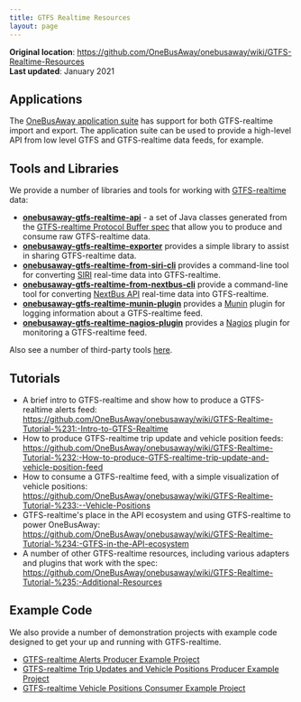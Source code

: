 ```yaml
---
title: GTFS Realtime Resources
layout: page
---
```


<div class='bg-blue-50 border-blue-500 dark:bg-slate-800 p-4 rounded-md'>
    <div><strong>Original location</strong>: <a href='https://github.com/OneBusAway/onebusaway/wiki/GTFS-Realtime-Resources'>https://github.com/OneBusAway/onebusaway/wiki/GTFS-Realtime-Resources</a></div>
    <div><strong>Last updated</strong>: January 2021</div>
</div>


## Applications

The [OneBusAway application suite](https://github.com/OneBusAway/onebusaway-application-modules/wiki) has support for both GTFS-realtime import and export.  The application suite can be used to provide a high-level API from low level GTFS and GTFS-realtime data feeds, for example.

## Tools and Libraries

We provide a number of libraries and tools for working with [GTFS-realtime](https://developers.google.com/transit/gtfs-realtime/) data:

* [**onebusaway-gtfs-realtime-api**](https://github.com/OneBusAway/onebusaway-gtfs-realtime-api/wiki) - a set of Java classes generated from the [GTFS-realtime Protocol Buffer spec](https://developers.google.com/transit/gtfs-realtime/gtfs-realtime-proto) that allow you to produce and consume raw GTFS-realtime data.
* [**onebusaway-gtfs-realtime-exporter**](https://github.com/OneBusAway/onebusaway-gtfs-realtime-exporter/wiki) provides a simple library to assist in sharing GTFS-realtime data.
* [**onebusaway-gtfs-realtime-from-siri-cli**](https://github.com/OneBusAway/onebusaway-gtfs-realtime-from-siri-cli/wiki) provides a command-line tool for converting [SIRI](https://www.siri-cen.eu) real-time data into GTFS-realtime.
* [**onebusaway-gtfs-realtime-from-nextbus-cli**](https://github.com/OneBusAway/onebusaway-gtfs-realtime-from-nextbus-cli/wiki) provide a command-line tool for converting [NextBus API](https://retro.umoiq.com/xmlFeedDocs/NextBusXMLFeed.pdf) real-time data into GTFS-realtime.
* [**onebusaway-gtfs-realtime-munin-plugin**](https://github.com/OneBusAway/onebusaway-gtfs-realtime-munin-plugin/wiki) provides a [Munin](http://munin-monitoring.org/) plugin for logging information about a GTFS-realtime feed.
* [**onebusaway-gtfs-realtime-nagios-plugin**](https://github.com/OneBusAway/onebusaway-gtfs-realtime-nagios-plugin/wiki) provides a [Nagios](http://www.nagios.org/) plugin for monitoring a GTFS-realtime feed.

Also see a number of third-party tools [here](https://github.com/OneBusAway/onebusaway-application-modules/wiki/Real-Time-Data-Configuration-Guide#data-processing-tools).

## Tutorials

* A brief intro to GTFS-realtime and show how to produce a GTFS-realtime alerts feed: https://github.com/OneBusAway/onebusaway/wiki/GTFS-Realtime-Tutorial-%231:-Intro-to-GTFS-Realtime
* How to produce GTFS-realtime trip update and vehicle position feeds: https://github.com/OneBusAway/onebusaway/wiki/GTFS-Realtime-Tutorial-%232:-How-to-produce-GTFS-realtime-trip-update-and-vehicle-position-feed
* How to consume a GTFS-realtime feed, with a simple visualization of vehicle positions: https://github.com/OneBusAway/onebusaway/wiki/GTFS-Realtime-Tutorial-%233:--Vehicle-Positions
* GTFS-realtime's place in the API ecosystem and using GTFS-realtime to power OneBusAway: https://github.com/OneBusAway/onebusaway/wiki/GTFS-Realtime-Tutorial-%234:-GTFS-in-the-API-ecosystem
* A number of other GTFS-realtime resources, including various adapters and plugins that work with the spec: https://github.com/OneBusAway/onebusaway/wiki/GTFS-Realtime-Tutorial-%235:-Additional-Resources

## Example Code

We also provide a number of demonstration projects with example code designed to get your up and running with GTFS-realtime.

* [GTFS-realtime Alerts Producer Example Project](https://github.com/OneBusAway/onebusaway-gtfs-realtime-alerts-producer-demo/wiki)
* [GTFS-realtime Trip Updates and Vehicle Positions Producer Example Project](https://github.com/OneBusAway/onebusaway-gtfs-realtime-trip-updates-producer-demo/wiki)
* [GTFS-realtime Vehicle Positions Consumer Example Project](https://github.com/OneBusAway/onebusaway-gtfs-realtime-visualizer/wiki)

